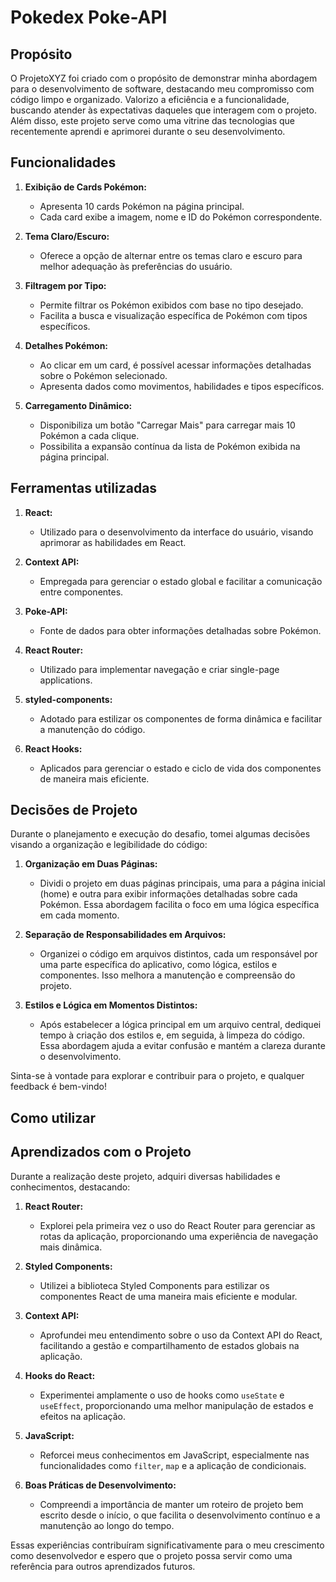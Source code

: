 # Pokedex Poke-API

## Propósito
O ProjetoXYZ foi criado com o propósito de demonstrar minha abordagem para o desenvolvimento de software, destacando meu compromisso com código limpo e organizado. Valorizo a eficiência e a funcionalidade, buscando atender às expectativas daqueles que interagem com o projeto. Além disso, este projeto serve como uma vitrine das tecnologias que recentemente aprendi e aprimorei durante o seu desenvolvimento.

## Funcionalidades
1. **Exibição de Cards Pokémon:**
   - Apresenta 10 cards Pokémon na página principal.
   - Cada card exibe a imagem, nome e ID do Pokémon correspondente.

2. **Tema Claro/Escuro:**
   - Oferece a opção de alternar entre os temas claro e escuro para melhor adequação às preferências do usuário.

3. **Filtragem por Tipo:**
   - Permite filtrar os Pokémon exibidos com base no tipo desejado.
   - Facilita a busca e visualização específica de Pokémon com tipos específicos.

4. **Detalhes Pokémon:**
   - Ao clicar em um card, é possível acessar informações detalhadas sobre o Pokémon selecionado.
   - Apresenta dados como movimentos, habilidades e tipos específicos.

5. **Carregamento Dinâmico:**
   - Disponibiliza um botão "Carregar Mais" para carregar mais 10 Pokémon a cada clique.
   - Possibilita a expansão contínua da lista de Pokémon exibida na página principal.
## Ferramentas utilizadas

1. **React:**
   - Utilizado para o desenvolvimento da interface do usuário, visando aprimorar as habilidades em React.

2. **Context API:**
   - Empregada para gerenciar o estado global e facilitar a comunicação entre componentes.

3. **Poke-API:**
   - Fonte de dados para obter informações detalhadas sobre Pokémon.

4. **React Router:**
   - Utilizado para implementar navegação e criar single-page applications.

5. **styled-components:**
   - Adotado para estilizar os componentes de forma dinâmica e facilitar a manutenção do código.

6. **React Hooks:**
   - Aplicados para gerenciar o estado e ciclo de vida dos componentes de maneira mais eficiente.


## Decisões de Projeto

Durante o planejamento e execução do desafio, tomei algumas decisões visando a organização e legibilidade do código:

1. **Organização em Duas Páginas:**
   - Dividi o projeto em duas páginas principais, uma para a página inicial (home) e outra para exibir informações detalhadas sobre cada Pokémon. Essa abordagem facilita o foco em uma lógica específica em cada momento.

2. **Separação de Responsabilidades em Arquivos:**
   - Organizei o código em arquivos distintos, cada um responsável por uma parte específica do aplicativo, como lógica, estilos e componentes. Isso melhora a manutenção e compreensão do projeto.

3. **Estilos e Lógica em Momentos Distintos:**
   - Após estabelecer a lógica principal em um arquivo central, dediquei tempo à criação dos estilos e, em seguida, à limpeza do código. Essa abordagem ajuda a evitar confusão e mantém a clareza durante o desenvolvimento.

Sinta-se à vontade para explorar e contribuir para o projeto, e qualquer feedback é bem-vindo!


## Como utilizar

## Aprendizados com o Projeto

Durante a realização deste projeto, adquiri diversas habilidades e conhecimentos, destacando:

1. **React Router:**
   - Explorei pela primeira vez o uso do React Router para gerenciar as rotas da aplicação, proporcionando uma experiência de navegação mais dinâmica.

2. **Styled Components:**
   - Utilizei a biblioteca Styled Components para estilizar os componentes React de uma maneira mais eficiente e modular.

3. **Context API:**
   - Aprofundei meu entendimento sobre o uso da Context API do React, facilitando a gestão e compartilhamento de estados globais na aplicação.

4. **Hooks do React:**
   - Experimentei amplamente o uso de hooks como `useState` e `useEffect`, proporcionando uma melhor manipulação de estados e efeitos na aplicação.

5. **JavaScript:**
   - Reforcei meus conhecimentos em JavaScript, especialmente nas funcionalidades como `filter`, `map` e a aplicação de condicionais.

6. **Boas Práticas de Desenvolvimento:**
   - Compreendi a importância de manter um roteiro de projeto bem escrito desde o início, o que facilita o desenvolvimento contínuo e a manutenção ao longo do tempo.

Essas experiências contribuíram significativamente para o meu crescimento como desenvolvedor e espero que o projeto possa servir como uma referência para outros aprendizados futuros.

